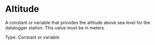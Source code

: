 # Altitude

A constant or variable that provides the altitude above sea level for the datalogger station. This value must be in meters.

Type: Constant or variable
